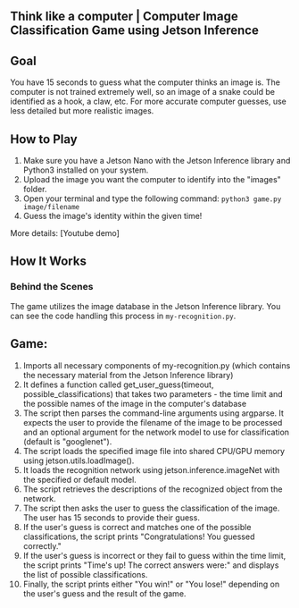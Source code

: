 ## Think like a computer | Computer Image Classification Game using Jetson Inference

## Goal
You have 15 seconds to guess what the computer thinks an image is. The computer is not trained extremely well, so an image of a snake could be identified as a hook, a claw, etc. For more accurate computer guesses, use less detailed but more realistic images.

## How to Play
1. Make sure you have a Jetson Nano with the Jetson Inference library and Python3 installed on your system.
2. Upload the image you want the computer to identify into the "images" folder.
3. Open your terminal and type the following command: `python3 game.py image/filename`
4. Guess the image's identity within the given time!

More details: [Youtube demo]

## How It Works

### Behind the Scenes
The game utilizes the image database in the Jetson Inference library. You can see the code handling this process in `my-recognition.py`.

## Game: 
1. Imports all necessary components of my-recognition.py (which contains the necessary material from the Jetson Inference library)
2. It defines a function called get_user_guess(timeout, possible_classifications) that takes two parameters - the time limit and the possible names of the image in the computer's database
3. The script then parses the command-line arguments using argparse. It expects the user to provide the filename of the image to be processed and an optional argument for the network model to use for classification (default is "googlenet").
4. The script loads the specified image file into shared CPU/GPU memory using jetson.utils.loadImage().
5. It loads the recognition network using jetson.inference.imageNet with the specified or default model.
6. The script retrieves the descriptions of the recognized object from the network.
7. The script then asks the user to guess the classification of the image. The user has 15 seconds to provide their guess.
8. If the user's guess is correct and matches one of the possible classifications, the script prints "Congratulations! You guessed correctly."
9. If the user's guess is incorrect or they fail to guess within the time limit, the script prints "Time's up! The correct answers were:" and displays the list of possible classifications.
10. Finally, the script prints either "You win!" or "You lose!" depending on the user's guess and the result of the game.

